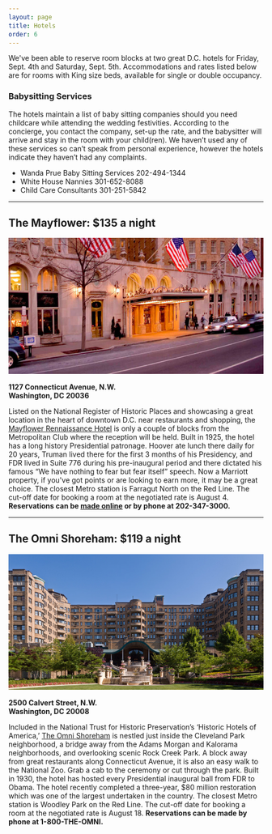 ```yaml
---
layout: page
title: Hotels
order: 6
---
```


We've been able to reserve room blocks at two great D.C. hotels for Friday, Sept. 4th and Saturday, Sept. 5th. Accommodations and rates listed below are for rooms with King size beds, available for single or double occupancy.

### Babysitting Services

The hotels maintain a list of baby sitting companies should you need childcare while attending the wedding festivities. According to the concierge, you contact the company, set-up the rate, and the babysitter will arrive and stay in the room with your child(ren). We haven’t used any of these services so can’t speak from personal experience, however the hotels indicate they haven’t had any complaints.

* Wanda Prue Baby Sitting Services  202-494-1344
* White House Nannies 301-652-8088
* Child Care Consultants 301-251-5842

<hr>

## The Mayflower: $135 a night
![The Mayflower Hotel](/assets/images/mayflower.jpg)
<p><strong>1127 Connecticut Avenue, N.W.<br>
Washington, DC 20036</strong></p>

Listed on the National Register of Historic Places and showcasing a great location in the heart of downtown D.C. near restaurants and shopping, the [Mayflower Rennaissance Hotel](http://www.marriott.com/hotels/travel/wassh-the-mayflower-renaissance-washington-dc-hotel/) is only a couple of blocks from the Metropolitan Club where the reception will be held. Built in 1925, the hotel has a long history Presidential patronage. Hoover ate lunch there daily for 20 years, Truman lived there for the first 3 months of his Presidency, and FDR lived in Suite 776 during his pre-inaugural period and there dictated his famous “We have nothing to fear but fear itself” speech. Now a Marriott property, if you've got points or are looking to earn more, it may be a great choice. The closest Metro station is Farragut North on the Red Line. The cut-off date for booking a room at the negotiated rate is August 4. **Reservations can be [made online](https://resweb.passkey.com/Resweb.do?mode=welcome_ei_new&eventID=13948001) or by phone at 202-347-3000.**

<hr>

## The Omni Shoreham: $119 a night
![The Omni Shoreham](/assets/images/shoreham.jpg)
<p><strong>2500 Calvert Street, N.W.<br>
Washington, DC 20008</strong></p>

Included in the National Trust for Historic Preservation’s ‘Historic Hotels of America,’ [The Omni Shoreham](http://www.omnihotels.com/hotels/washington-dc-shoreham) is nestled just inside the Cleveland Park neighborhood, a bridge away from the Adams Morgan and Kalorama neighborhoods, and overlooking scenic Rock Creek Park. A block away from great restaurants along Connecticut Avenue, it is also an easy walk to the National Zoo. Grab a cab to the ceremony or cut through the park. Built in 1930, the hotel has hosted every Presidential inaugural ball from FDR to Obama. The hotel recently completed a three-year, $80 million restoration which was one of the largest undertaken in the country. The closest Metro station is Woodley Park on the Red Line. The cut-off date for booking a room at the negotiated rate is August 18. **Reservations can be made by phone at 1-800-THE-OMNI.**
